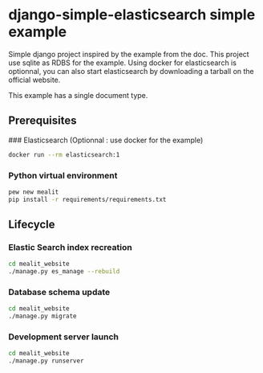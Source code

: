 # django-simple-elasticsearch simple example

Simple django project inspired by the example from the doc.
This project use sqlite as RDBS for the example. 
Using docker for elasticsearch is optionnal, you can also start elasticsearch by downloading a tarball on the official website.


This example has a single document type.

## Prerequisites

### Elasticsearch (Optionnal : use docker for the example)

```bash
docker run --rm elasticsearch:1
```

### Python virtual environment

```bash
pew new mealit
pip install -r requirements/requirements.txt
```

## Lifecycle

### Elastic Search index recreation

```bash
cd mealit_website
./manage.py es_manage --rebuild
```

### Database schema update

```bash
cd mealit_website
./manage.py migrate
```

### Development server launch

```bash
cd mealit_website
./manage.py runserver

```
